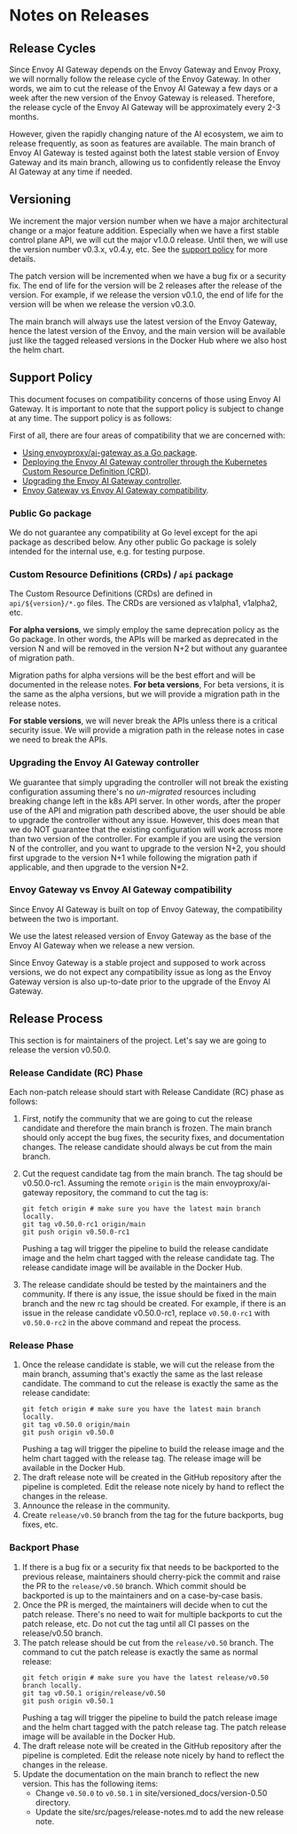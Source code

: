 # Notes on Releases

## Release Cycles

Since Envoy AI Gateway depends on the Envoy Gateway and Envoy Proxy, we will normally follow the release cycle of the Envoy Gateway.
In other words, we aim to cut the release of the Envoy AI Gateway a few days or a week after the new version of the Envoy Gateway is released. Therefore, the release cycle of the Envoy AI Gateway will be approximately every 2-3 months.

However, given the rapidly changing nature of the AI ecosystem, we aim to release frequently, as soon as features are available.
The main branch of Envoy AI Gateway is tested against both the latest stable version of Envoy Gateway and its main branch, allowing us to confidently release the Envoy AI Gateway at any time if needed.

## Versioning

We increment the major version number when we have a major architectural change or a major feature addition.
Especially when we have a first stable control plane API, we will cut the major v1.0.0 release. Until then, we will use the version number v0.3.x, v0.4.y, etc. See the [support policy](#Support-Policy) for more details.

The patch version will be incremented when we have a bug fix or a security fix. The end of life for the version will be 2 releases after the release of the version. For example, if we release the version v0.1.0, the end of life for the version will be when we release the version v0.3.0.

The main branch will always use the latest version of the Envoy Gateway, hence the latest version of the Envoy, and the main version will be available just like the tagged released versions in the Docker Hub where we also host the helm chart.

## Support Policy

This document focuses on compatibility concerns of those using Envoy AI Gateway.
It is important to note that the support policy is subject to change at any time. The support policy is as follows:

First of all, there are four areas of compatibility that we are concerned with:

- [Using envoyproxy/ai-gateway as a Go package](#public-go-package).
- [Deploying the Envoy AI Gateway controller through the Kubernetes Custom Resource Definition (CRD)](#Custom-Resource-Definitions).
- [Upgrading the Envoy AI Gateway controller](#Upgrading-the-Envoy-AI-Gateway-controller).
- [Envoy Gateway vs Envoy AI Gateway compatibility](#Envoy-Gateway-vs-Envoy-AI-Gateway-compatibility).

### Public Go package

We do not guarantee any compatibility at Go level except for the api package as described below.
Any other public Go package is solely intended for the internal use, e.g. for testing purpose.

### Custom Resource Definitions (CRDs) / `api` package

The Custom Resource Definitions (CRDs) are defined in `api/${version}/*.go` files. The CRDs are versioned as v1alpha1, v1alpha2, etc.

**For alpha versions**, we simply employ the same deprecation policy as the Go package. In other words, the APIs will be marked as deprecated in the version N and will be removed in the version N+2 but without any guarantee of migration path.

Migration paths for alpha versions will be the best effort and will be documented in the release notes.
**For beta versions**, For beta versions, it is the same as the alpha versions, but we will provide a migration path in the release notes.

**For stable versions**, we will never break the APIs unless there is a critical security issue.
We will provide a migration path in the release notes in case we need to break the APIs.

### Upgrading the Envoy AI Gateway controller

We guarantee that simply upgrading the controller will not break the existing configuration assuming there's no _un-migrated_ resources including breaking change left in the k8s API server. In other words, after the proper use of the API and migration path described above, the user should be able to upgrade the controller without any issue. However, this does mean that we do NOT guarantee that the existing configuration will work across more than two version of the controller. For example if you are using the version N of the controller, and you want to upgrade to the version N+2, you should first upgrade to the version N+1 while following the migration path if applicable, and then upgrade to the version N+2.

### Envoy Gateway vs Envoy AI Gateway compatibility

Since Envoy AI Gateway is built on top of Envoy Gateway, the compatibility between the two is important.

We use the latest released version of Envoy Gateway as the base of the Envoy AI Gateway when we release a new version.

Since Envoy Gateway is a stable project and supposed to work across versions, we do not expect any compatibility issue as long as the Envoy Gateway version is also up-to-date prior to the upgrade of the Envoy AI Gateway.

## Release Process

This section is for maintainers of the project. Let's say we are going to release the version v0.50.0.

### Release Candidate (RC) Phase

Each non-patch release should start with Release Candidate (RC) phase as follows:

1. First, notify the community that we are going to cut the release candidate and therefore the main branch is frozen.
   The main branch should only accept the bug fixes, the security fixes, and documentation changes.
   The release candidate should always be cut from the main branch.

2. Cut the request candidate tag from the main branch. The tag should be v0.50.0-rc1. Assuming the remote `origin` is the main envoyproxy/ai-gateway repository,
   the command to cut the tag is:

   ```
   git fetch origin # make sure you have the latest main branch locally.
   git tag v0.50.0-rc1 origin/main
   git push origin v0.50.0-rc1
   ```

   Pushing a tag will trigger the pipeline to build the release candidate image and the helm chart tagged with the release candidate tag.
   The release candidate image will be available in the Docker Hub.

3. The release candidate should be tested by the maintainers and the community. If there is any issue, the issue should be fixed in the main branch
   and the new rc tag should be created. For example, if there is an issue in the release candidate v0.50.0-rc1, replace `v0.50.0-rc1` with `v0.50.0-rc2`
   in the above command and repeat the process.

### Release Phase

1. Once the release candidate is stable, we will cut the release from the main branch, assuming that's exactly the same as the last release candidate.
   The command to cut the release is exactly the same as the release candidate:
   ```
   git fetch origin # make sure you have the latest main branch locally.
   git tag v0.50.0 origin/main
   git push origin v0.50.0
   ```
   Pushing a tag will trigger the pipeline to build the release image and the helm chart tagged with the release tag.
   The release image will be available in the Docker Hub.
2. The draft release note will be created in the GitHub repository after the pipeline is completed.
   Edit the release note nicely by hand to reflect the changes in the release.
3. Announce the release in the community.
4. Create `release/v0.50` branch from the tag for the future backports, bug fixes, etc.

### Backport Phase

1. If there is a bug fix or a security fix that needs to be backported to the previous release, maintainers should cherry-pick the commit and raise the PR to the `release/v0.50` branch.
   Which commit should be backported is up to the maintainers and on a case-by-case basis.
2. Once the PR is merged, the maintainers will decide when to cut the patch release. There's no need to wait for multiple backports to cut the patch release, etc.
   Do not cut the tag until all CI passes on the release/v0.50 branch.
3. The patch release should be cut from the `release/v0.50` branch. The command to cut the patch release is exactly the same as normal release:
   ```
   git fetch origin # make sure you have the latest release/v0.50 branch locally.
   git tag v0.50.1 origin/release/v0.50
   git push origin v0.50.1
   ```
   Pushing a tag will trigger the pipeline to build the patch release image and the helm chart tagged with the patch release tag.
   The patch release image will be available in the Docker Hub.
4. The draft release note will be created in the GitHub repository after the pipeline is completed.
   Edit the release note nicely by hand to reflect the changes in the release.
5. Update the documentation on the main branch to reflect the new version. This has the following items:
   - Change `v0.50.0` to `v0.50.1` in site/versioned_docs/version-0.50 directory.
   - Update the site/src/pages/release-notes.md to add the new release note.
